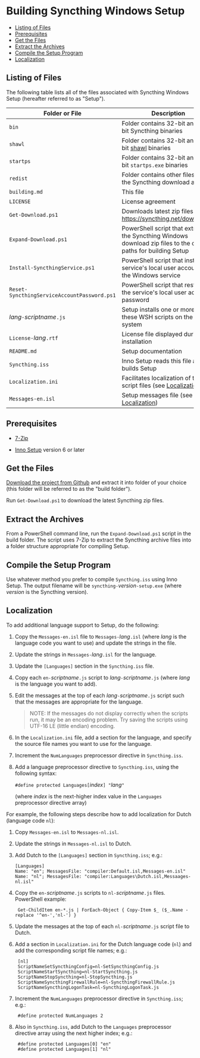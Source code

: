 ﻿<!-- omit in toc -->
# Building Syncthing Windows Setup

- [Listing of Files](#listing-of-files)
- [Prerequisites](#prerequisites)
- [Get the Files](#get-the-files)
- [Extract the Archives](#extract-the-archives)
- [Compile the Setup Program](#compile-the-setup-program)
- [Localization](#localization)

## Listing of Files

The following table lists all of the files associated with Syncthing Windows Setup (hereafter referred to as "Setup").

| Folder or File                              | Description
| --------------                              | -----------
| `bin`                                       | Folder contains 32-bit and 64-bit Syncthing binaries
| `shawl`                                     | Folder contains 32-bit and 64-bit [shawl](https://github.com/mtkennerly/shawl) binaries
| `startps`                                   | Folder contains 32-bit and 64-bit `startps.exe` binaries
| `redist`                                    | Folder contains other files from the Syncthing download archive
| `building.md`                               | This file
| `LICENSE`                                   | License agreement
| `Get-Download.ps1`                          | Downloads latest zip files from https://syncthing.net/downloads/
| `Expand-Download.ps1`                       | PowerShell script that extracts the Syncthing Windows download zip files to the correct paths for building Setup
| `Install-SyncthingService.ps1`              | PowerShell script that installs the service's local user account and the Windows service
| `Reset-SyncthingServiceAccountPassword.ps1` | PowerShell script that restarts the service's local user account password
| _lang_`-`_scriptname_`.js`                  | Setup installs one or more of these WSH scripts on the user's system
| `License-`_lang_`.rtf`                      | License file displayed during installation
| `README.md`                                 | Setup documentation
| `Syncthing.iss`                             | Inno Setup reads this file and builds Setup
| `Localization.ini`                          | Facilitates localization of the script files (see [Localization](#localization))
| `Messages-en.isl`                           | Setup messages file (see [Localization](#localization))

## Prerequisites

* [7-Zip](https://www.7-zip.org/)

* [Inno Setup](https://www.jrsoftware.org/isinfo.php) version 6 or later

## Get the Files

[Download the project from Github](https://github.com/Bill-Stewart/SyncthingWindowsSetup/archive/refs/heads/main.zip) and extract it into folder of your choice (this folder will be referred to as the "build folder").

Run `Get-Download.ps1` to download the latest Syncthing zip files.

## Extract the Archives

From a PowerShell command line, run the `Expand-Download.ps1` script in the build folder. The script uses 7-Zip to extract the Syncthing archive files into a folder structure appropriate for compiling Setup.

## Compile the Setup Program

Use whatever method you prefer to compile `Syncthing.iss` using Inno Setup. The output filename will be `syncthing-`_version_`-setup.exe` (where _version_ is the Syncthing version).

## Localization

To add additional language support to Setup, do the following:

1. Copy the `Messages-en.isl` file to `Messages-`_lang_`.isl` (where _lang_ is the language code you want to use) and update the strings in the file.

2. Update the strings in `Messages-`_lang_`.isl` for the language.

3. Update the `[Languages]` section in the `Syncthing.iss` file.

4. Copy each `en-`_scriptname_`.js` script to _lang_`-`_scriptname_`.js` (where _lang_ is the language you want to add).

5. Edit the messages at the top of each _lang_`-`_scriptname_`.js` script such that the messages are appropriate for the language.

    > NOTE: If the messages do not display correctly when the scripts run, it may be an encoding problem. Try saving the scripts using UTF-16 LE (little endian) encoding.

6. In the `Localization.ini` file, add a section for the language, and specify the source file names you want to use for the language.

7. Increment the `NumLanguages` preprocessor directive in `Syncthing.iss`.

8. Add a language preprocessor directive to `Syncthing.iss`, using the following syntax:

   `#define protected Languages[`_index_`] "`_lang_`"`

   (where _index_ is the next-higher index value in the `Languages` preprocessor directive array)

For example, the following steps describe how to add localization for Dutch (language code `nl`):

1. Copy `Messages-en.isl` to `Messages-nl.isl`.

2. Update the strings in `Messages-nl.isl` to Dutch.

3. Add Dutch to the `[Languages]` section in `Syncthing.iss`; e.g.:

       [Languages]
       Name: "en"; MessagesFile: "compiler:Default.isl,Messages-en.isl"
       Name: "nl"; MessagesFile: "compiler:Languages\Dutch.isl,Messaages-nl.isl"

4. Copy the `en-`_scriptname_`.js` scripts to `nl-`_scriptname_`.js` files. PowerShell example:

        Get-ChildItem en-*.js | ForEach-Object { Copy-Item $_ ($_.Name -replace '^en-','nl-') }

5. Update the messages at the top of each `nl-`_scriptname_`.js` script file to Dutch.

6. Add a section in `Localization.ini` for the Dutch language code (`nl`) and add the corresponding script file names; e.g.:

        [nl]
        ScriptNameSetSyncthingConfig=nl-SetSyncthingConfig.js
        ScriptNameStartSyncthing=nl-StartSyncthing.js
        ScriptNameStopSyncthing=nl-StopSyncthing.js
        ScriptNameSyncthingFirewallRule=nl-SyncthingFirewallRule.js
        ScriptNameSyncthingLogonTask=nl-SyncthingLogonTask.js

7. Increment the `NumLanguages` preprocessor directive in `Syncthing.iss`; e.g.:

        #define protected NumLanguages 2

8. Also in `Syncthing.iss`, add Dutch to the `Languages` preprocessor directive array using the next higher index; e.g.:

        #define protected Languages[0] "en"
        #define protected Languages[1] "nl"
